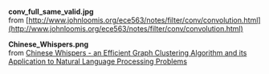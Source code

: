 **conv_full_same_valid.jpg** <br>
from [http://www.johnloomis.org/ece563/notes/filter/conv/convolution.html](http://www.johnloomis.org/ece563/notes/filter/conv/convolution.html) <br>

**Chinese_Whispers.png** <br>
from [Chinese Whispers - an Efficient Graph Clustering Algorithm and its Application to Natural Language Processing Problems](https://pdfs.semanticscholar.org/3e71/0251cb01ba6e1c0c735591776a212edc461f.pdf) <br>
